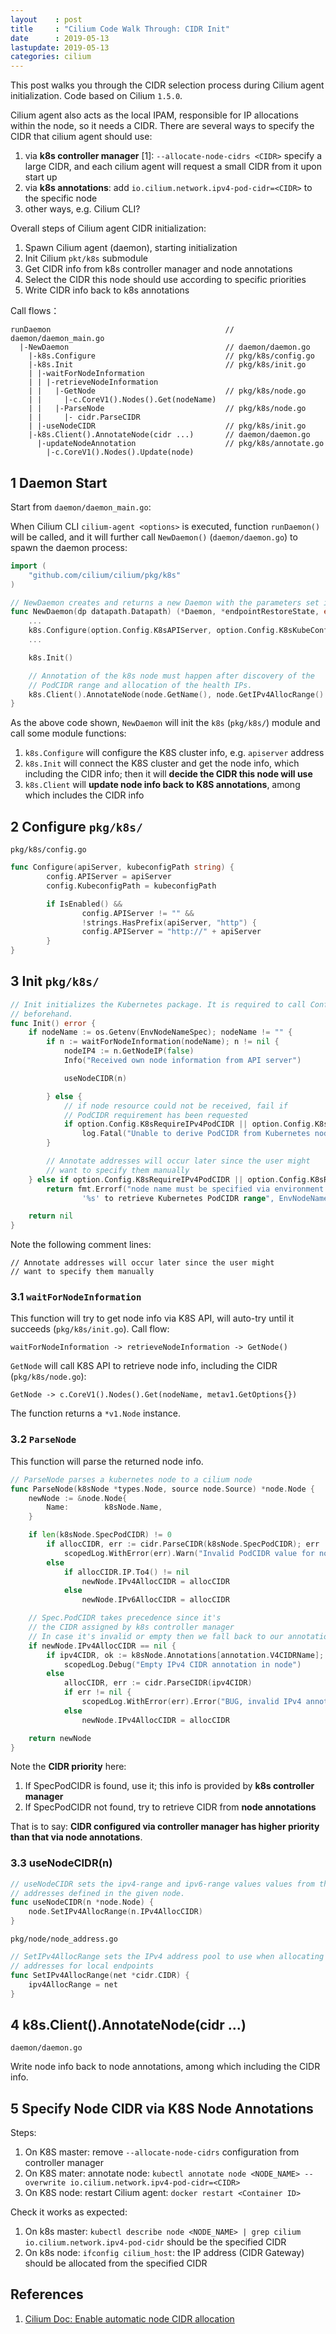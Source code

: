 ```yaml
---
layout    : post
title     : "Cilium Code Walk Through: CIDR Init"
date      : 2019-05-13
lastupdate: 2019-05-13
categories: cilium
---
```


This post walks you through the CIDR selection process during Cilium agent
initialization. Code based on Cilium `1.5.0`.

Cilium agent also acts as the local IPAM, responsible for IP allocations within
the node, so it needs a CIDR. There are several ways to specify the CIDR that
cilium agent should use:

1. via **k8s controller manager** [1]: `--allocate-node-cidrs <CIDR>` specify a
   large CIDR, and each cilium agent will request a small CIDR from it upon
   start up
1. via **k8s annotations**: add `io.cilium.network.ipv4-pod-cidr=<CIDR>` to the
   specific node
1. other ways, e.g. Cilium CLI?

Overall steps of Cilium agent CIDR initialization:

1. Spawn Cilium agent (daemon), starting initialization
1. Init Cilium `pkt/k8s` submodule
1. Get CIDR info from k8s controller manager and node annotations
1. Select the CIDR this node should use according to specific priorities
1. Write CIDR info back to k8s annotations

Call flows：

```shell
runDaemon                                       // daemon/daemon_main.go
  |-NewDaemon                                   // daemon/daemon.go
    |-k8s.Configure                             // pkg/k8s/config.go
    |-k8s.Init                                  // pkg/k8s/init.go
    | |-waitForNodeInformation 
    | | |-retrieveNodeInformation 
    | |   |-GetNode                             // pkg/k8s/node.go
    | |     |-c.CoreV1().Nodes().Get(nodeName)
    | |   |-ParseNode                           // pkg/k8s/node.go
    | |     |- cidr.ParseCIDR
    | |-useNodeCIDR                             // pkg/k8s/init.go
    |-k8s.Client().AnnotateNode(cidr ...)       // daemon/daemon.go
      |-updateNodeAnnotation                    // pkg/k8s/annotate.go
        |-c.CoreV1().Nodes().Update(node)
```

## 1 Daemon Start

Start from `daemon/daemon_main.go`:

When Cilium CLI `cilium-agent <options>` is executed, function `runDaemon()`
will be called, and it will further call `NewDaemon()` (`daemon/daemon.go`)
to spawn the daemon process:

```go
import (
	"github.com/cilium/cilium/pkg/k8s"
)

// NewDaemon creates and returns a new Daemon with the parameters set in c.
func NewDaemon(dp datapath.Datapath) (*Daemon, *endpointRestoreState, error) {
	...
	k8s.Configure(option.Config.K8sAPIServer, option.Config.K8sKubeConfigPath)
	...

	k8s.Init()

	// Annotation of the k8s node must happen after discovery of the
	// PodCIDR range and allocation of the health IPs.
	k8s.Client().AnnotateNode(node.GetName(), node.GetIPv4AllocRange() ...)
}
```

As the above code shown, `NewDaemon` will init the `k8s`
(`pkg/k8s/`) module and call some module functions:

1. `k8s.Configure` will configure the K8S cluster info, e.g. `apiserver` address
1. `k8s.Init` will connect the K8S cluster and get the node info, which including
   the CIDR info; then it will **decide the CIDR this node will use**
1. `k8s.Client` will **update node info back to K8S annotations**, among which
   includes the CIDR info

## 2 Configure `pkg/k8s/`

`pkg/k8s/config.go`

```go
func Configure(apiServer, kubeconfigPath string) {
        config.APIServer = apiServer
        config.KubeconfigPath = kubeconfigPath

        if IsEnabled() &&
                config.APIServer != "" &&
                !strings.HasPrefix(apiServer, "http") {
                config.APIServer = "http://" + apiServer
        }
}
```

## 3 Init `pkg/k8s/`

```go
// Init initializes the Kubernetes package. It is required to call Configure()
// beforehand.
func Init() error {
	if nodeName := os.Getenv(EnvNodeNameSpec); nodeName != "" {
		if n := waitForNodeInformation(nodeName); n != nil {
			nodeIP4 := n.GetNodeIP(false)
			Info("Received own node information from API server")

			useNodeCIDR(n)

		} else {
			// if node resource could not be received, fail if
			// PodCIDR requirement has been requested
			if option.Config.K8sRequireIPv4PodCIDR || option.Config.K8sRequireIPv6PodCIDR
				log.Fatal("Unable to derive PodCIDR from Kubernetes node resource, giving up")
		}

		// Annotate addresses will occur later since the user might
		// want to specify them manually
	} else if option.Config.K8sRequireIPv4PodCIDR || option.Config.K8sRequireIPv6PodCIDR
		return fmt.Errorf("node name must be specified via environment variable
                '%s' to retrieve Kubernetes PodCIDR range", EnvNodeNameSpec)

	return nil
}
```

Note the following comment lines:

```shell
// Annotate addresses will occur later since the user might
// want to specify them manually
```

### 3.1 `waitForNodeInformation`

This function will try to get node info via K8S API, will auto-try until it
succeeds (`pkg/k8s/init.go`). Call flow:

`waitForNodeInformation -> retrieveNodeInformation -> GetNode()`

`GetNode` will call K8S API to retrieve node info, including the CIDR (`pkg/k8s/node.go`):

`GetNode -> c.CoreV1().Nodes().Get(nodeName, metav1.GetOptions{})`

The function returns a `*v1.Node` instance.

### 3.2 `ParseNode`

This function will parse the returned node info.

```go
// ParseNode parses a kubernetes node to a cilium node
func ParseNode(k8sNode *types.Node, source node.Source) *node.Node {
	newNode := &node.Node{
		Name:        k8sNode.Name,
	}

	if len(k8sNode.SpecPodCIDR) != 0
		if allocCIDR, err := cidr.ParseCIDR(k8sNode.SpecPodCIDR); err != nil
			scopedLog.WithError(err).Warn("Invalid PodCIDR value for node")
		else
			if allocCIDR.IP.To4() != nil
				newNode.IPv4AllocCIDR = allocCIDR
			else
				newNode.IPv6AllocCIDR = allocCIDR

	// Spec.PodCIDR takes precedence since it's
	// the CIDR assigned by k8s controller manager
	// In case it's invalid or empty then we fall back to our annotations.
	if newNode.IPv4AllocCIDR == nil {
		if ipv4CIDR, ok := k8sNode.Annotations[annotation.V4CIDRName]; !ok {
			scopedLog.Debug("Empty IPv4 CIDR annotation in node")
		else
			allocCIDR, err := cidr.ParseCIDR(ipv4CIDR)
			if err != nil {
				scopedLog.WithError(err).Error("BUG, invalid IPv4 annotation CIDR in node")
			else
				newNode.IPv4AllocCIDR = allocCIDR

	return newNode
}
```

Note the **CIDR priority** here:

1. If SpecPodCIDR is found, use it; this info is provided by **k8s controller
   manager**
1. If SpecPodCIDR not found, try to retrieve CIDR from **node annotations**

That is to say: **CIDR configured via controller manager has higher priority
than that via node annotations**.

### 3.3 useNodeCIDR(n)

```go
// useNodeCIDR sets the ipv4-range and ipv6-range values values from the
// addresses defined in the given node.
func useNodeCIDR(n *node.Node) {
	node.SetIPv4AllocRange(n.IPv4AllocCIDR)
}
```

`pkg/node/node_address.go`

```go
// SetIPv4AllocRange sets the IPv4 address pool to use when allocating
// addresses for local endpoints
func SetIPv4AllocRange(net *cidr.CIDR) {
	ipv4AllocRange = net
}
```

## 4 k8s.Client().AnnotateNode(cidr ...)

`daemon/daemon.go`

Write node info back to node annotations, among which including the CIDR info.

## 5 Specify Node CIDR via K8S Node Annotations

Steps:

1. On K8S master: remove `--allocate-node-cidrs` configuration from controller manager
2. On K8S mater: annotate node: `kubectl annotate node <NODE_NAME> --overwrite io.cilium.network.ipv4-pod-cidr=<CIDR>`
3. On K8S node: restart Cilium agent: `docker restart <Container ID>`

Check it works as expected:

1. On k8s master: `kubectl describe node <NODE_NAME> | grep cilium`
   `io.cilium.network.ipv4-pod-cidr` should be the specified CIDR
1. On k8s node: `ifconfig cilium_host`: the IP address (CIDR Gateway) should be
   allocated from the specified CIDR

## References

1. [Cilium Doc: Enable automatic node CIDR allocation](http://docs.cilium.io/en/v1.5/kubernetes/requirements/?highlight=controller%20manager#enable-automatic-node-cidr-allocation-recommended)
